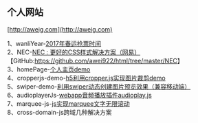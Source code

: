 ## 个人网站   
[http://aweig.com](http://aweig.com) 

1、wanliYear-[2017年春运抢票时间](https://awei922.github.io/html/wanliYear/index.html)   
2、NEC-[NEC : 更好的CSS样式解决方案（网易）](http://nec.netease.com/) 【GitHub:<https://github.com/awei922/html/tree/master/NEC>】  
3、homePage-[个人主页demo](https://awei922.github.io/html/homePage/index.html)       
4、cropperjs-demo-[h5利用cropper.js实现图片裁剪demo](https://awei922.github.io/html/cropperjs-demo/index.html)            
5、swiper-demo-[利用swiper动态创建图片预览效果（兼容移动端）](https://awei922.github.io/html/swiper-demo/index.html)     
6、audioplayerJs-[webapp音频播放插件audioplay.js](https://awei922.github.io/html/audioplayerJs/index.html)    
7、marquee-js-[js实现marquee文字无限滚动](https://awei922.github.io/html/marquee-js/index.html)        
8、cross-domain-js跨域几种解决方案   